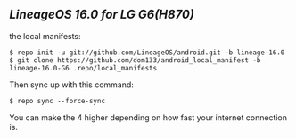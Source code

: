 _LineageOS 16.0 for LG G6(H870)_
---------------------------

the local manifests:

	$ repo init -u git://github.com/LineageOS/android.git -b lineage-16.0
	$ git clone https://github.com/dom133/android_local_manifest -b lineage-16.0-G6 .repo/local_manifests

Then sync up with this command:

	$ repo sync --force-sync
	
You can make the 4 higher depending on how fast your internet connection is. 
